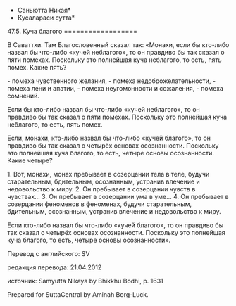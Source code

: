 * Саньютта Никая*
* Кусалараси сутта*

47\.5\. Куча благого
\=\=\=\=\=\=\=\=\=\=\=\=\=\=\=\=\=\=

В Саваттхи\. Там Благословенный сказал так: «Монахи, если бы кто\-либо назвал бы что\-либо «кучей неблагого», то он правдиво бы так сказал о пяти помехах\. Поскольку это полнейшая куча неблагого, то есть, пять помех\. Какие пять?

\- помеха чувственного желания,
\- помеха недоброжелательности,
\- помеха лени и апатии,
\- помеха неугомонности и сожаления,
\- помеха сомнений\.

Если бы кто\-либо назвал бы что\-либо «кучей неблагого», то он правдиво бы так сказал о пяти помехах\. Поскольку это полнейшая куча неблагого, то есть, пять помех\.

Если, монахи, кто\-либо назвал бы что\-либо «кучей благого», то он правдиво бы так сказал о четырёх основах осознанности\. Поскольку это полнейшая куча благого, то есть, четыре основы осознанности\. Какие четыре?

1\. Вот, монахи, монах пребывает в созерцании тела в теле, будучи старательным, бдительным, осознанным, устранив влечение и недовольство к миру\.
2\. Он пребывает в созерцании чувств в чувствах…
3\. Он пребывает в созерцании ума в уме…
4\. Он пребывает в созерцании феноменов в феноменах, будучи старательным, бдительным, осознанным, устранив влечение и недовольство к миру\.

Если кто\-либо назвал бы что\-либо «кучей благого», то он правдиво бы так сказал о четырёх основах осознанности\. Поскольку это полнейшая куча благого, то есть, четыре основы осознанности»\.

Перевод с английского: SV

редакция перевода: 21\.04\.2012

источник: Samyutta Nikaya by Bhikkhu Bodhi, p\. 1631

Prepared for SuttaCentral by Aminah Borg\-Luck\.